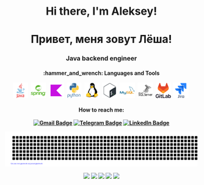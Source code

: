 <h1 align="center"> Hi there, I'm Aleksey! </a> 
<h1 align="center"> Привет, меня зовут Лёша! </a> 
<h3 align="center"> Java backend engineer </h3>



<h4 align="center"> :hammer_and_wrench: Languages and Tools
<br><br>
<img src = "https://github.com/devicons/devicon/blob/master/icons/java/java-original-wordmark.svg" title="Java"  alt="Java" width="40" height="40"/>&nbsp;
<img src = "https://github.com/devicons/devicon/blob/master/icons/spring/spring-original-wordmark.svg" title="Spring"  alt="Spring" width="40" height="40"/>&nbsp;
<img src = "https://github.com/devicons/devicon/blob/master/icons/kotlin/kotlin-plain.svg" title="Kotlin"  alt="Kotlin" width="40" height="40"/>&nbsp;
<img src = "https://github.com/devicons/devicon/blob/master/icons/python/python-original-wordmark.svg" title="Python"  alt="Python" width="40" height="40"/>&nbsp; 
<img src = "https://github.com/devicons/devicon/blob/master/icons/linux/linux-original.svg" title="Linux"  alt="Linux" width="40" height="40"/>&nbsp;  
<img src="https://github.com/devicons/devicon/blob/master/icons/bash/bash-original.svg" title="Bash"  alt="Bash" width="40" height="40"/>&nbsp;
<img src="https://github.com/devicons/devicon/blob/master/icons/mysql/mysql-original-wordmark.svg" title="MySQL" alt="MySQL" width="40" height="40"/>&nbsp;
<img src="https://github.com/devicons/devicon/blob/master/icons/microsoftsqlserver/microsoftsqlserver-plain-wordmark.svg" title="MSSQL" alt="MSSQL" width="40" height="40"/>&nbsp;
<img src="https://github.com/devicons/devicon/blob/master/icons/gitlab/gitlab-original-wordmark.svg" title="Gitlab" alt="Gitlab" width="40" height="40"/>&nbsp;
<img src="https://github.com/devicons/devicon/blob/master/icons/jira/jira-original-wordmark.svg" title="Jira" alt="Jira" width="40" height="40"/>&nbsp; 
</h4>



<h4 align="center"> How to reach me:
<br><br>
<a href="mailto:alex1976212@gmail.com"><img src="https://img.shields.io/badge/Gmail-red?style=for-the-badge&logo=Gmail&logoColor=white" alt="Gmail Badge"/></a>
<a href="https://t.me/StayinAlV"><img src="https://img.shields.io/badge/Telegram-blue?style=for-the-badge&logo=telegram&logoColor=white" alt="Telegram Badge"/></a>
<a href="https://www.linkedin.com/in/aleksey-alasheev-bab734262"><img src="https://img.shields.io/badge/LinkedIn-blue?style=for-the-badge&logo=linkedin&logoColor=white" alt="LinkedIn Badge"/></a>

  


![](gitartwork.svg)
<!--![Snake animation](https://github.com/alex1232115/alex1232115/blob/output/github-snake.svg) -->
<!-- -- ![Snake animation](https://github.com/alex1232115/alex1232115/blob/output/github-snake.svg) -->
![](https://raw.githubusercontent.com/alex1232115/github-profile-summary-cards-example/master/profile-summary-card-output/city_lights/0-profile-details.svg)
![](https://raw.githubusercontent.com/alex1232115/github-profile-summary-cards-example/master/profile-summary-card-output/city_lights/1-repos-per-language.svg)
![](https://raw.githubusercontent.com/alex1232115/github-profile-summary-cards-example/master/profile-summary-card-output/city_lights/2-most-commit-language.svg)
![](https://raw.githubusercontent.com/alex1232115/github-profile-summary-cards-example/master/profile-summary-card-output/city_lights/3-stats.svg)
![](https://raw.githubusercontent.com/alex1232115/github-profile-summary-cards-example/master/profile-summary-card-output/city_lights/4-productive-time.svg)

<!-- [![GitHub Streak](https://github-readme-streak-stats.herokuapp.com/?user=alex1232115)](https://git.io/streak-stats) ->
